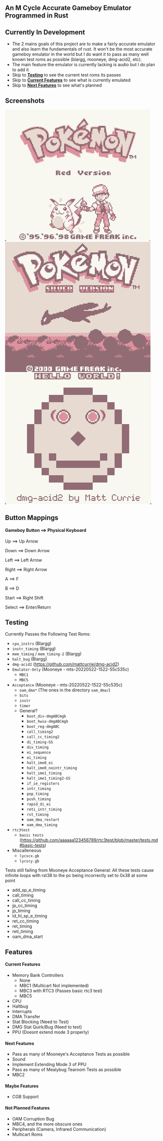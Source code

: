 ## **An M Cycle Accurate Gameboy Emulator Programmed in Rust**

## Currently In Development
 - The 2 mains goals of this project are to make a fairly accurate emulator and also learn the fundamentals of rust. It won't be the most accurate gameboy emulator in the world but I do want it to pass as many well known test roms as possible (blargg, mooneye, dmg-acid2, etc).
 - The main feature the emulator is currently lacking is audio but I do plan to add it
 - Skip to [**Testing**](Testing) to see the current test roms its passes
 - Skip to [**Current Features**](Current-Features) to see what is currently emulated
 - Skip to [**Next Features**](Next-Features) to see what's planned

## **Screenshots**
![](./screenshots/pokemon-red-screen.jpg)
![](./screenshots/pokemon-silver-screen.jpg)
![](./screenshots/dmg-acid2.jpg)

## **Button Mappings**
#### **Gameboy Button ==> Physical Keyboard**

Up ==> Up Arrow

Down ==> Down Arrow

Left ==> Left Arrow

Right ==> Right Arrow

A ==> F

B ==> D

Start ==> Right Shift

Select ==> Enter/Return

## **Testing**
Currently Passes the Following Test Roms:
 - `cpu_instrs` (Blargg)
 - `instr_timing` (Blargg)
 - `mem_timing` / `mem_timing-2` (Blargg) 
 - `halt_bug` (Blargg)
 - `dmg-acid2` (https://github.com/mattcurrie/dmg-acid2)
 - `Emulator-Only` (Mooneye - mts-20220522-1522-55c535c)
    - `MBC1`
    - `MBC5`
 - `Acceptance` (Mooneye - mts-20220522-1522-55c535c)
    - `oam_dma*` (The ones in the directory `oam_dma/`)
    - `bits`
    - `instr`
    - `timer`
    - General?
         - `boot_div-dmgABCmgb`
         - `boot_hwio-dmgABCmgb`
         - `boot_reg-dmgABC`
         - `call_timing2`
         - `call_cc_timing2`
         - `di_timing-GS`
         - `div_timing`
         - `ei_sequence`
         - `ei_timing`
         - `halt_ime0_ei`
         - `halt_ime0_nointr_timing`
         - `halt_ime1_timing`
         - `halt_ime1_timing2-GS`
         - `if_ie_registers`
         - `intr_timing`
         - `pop_timing`
         - `push_timing`
         - `rapid_di_ei`
         - `reti_intr_timing`
         - `rst_timing`
         - `oam_dma_restart`
         - `oam_dma_timing`
 - `rtc3test`
    - `basic tests` (https://github.com/aaaaaa123456789/rtc3test/blob/master/tests.md#basic-tests)
 - Miscalleneous
    - `lycscx.gb`
    - `lycscy.gb`

Tests still failing from Mooneye Acceptance General:
All these tests cause infinite loops with rst38 to the pc being incorrectly set to 0x38 at some point
 - add_sp_e_timing
 - call_timing
 - call_cc_timing
 - jp_cc_timing
 - jp_timing
 - ld_hl_sp_e_timing
 - ret_cc_timing
 - ret_timing
 - reti_timing
 - oam_dma_start

## **Features**

#### **Current Features**
 - Memory Bank Controllers
   - None
   - MBC1 (Multicart Not implemented)
   - MBC3 with RTC3 (Passes basic rtc3 test)
   - MBC5
 - CPU
 - Haltbug
 - Interrupts
 - DMA Transfer
 - Stat Blocking (Need to Test)
 - DMG Stat Quirk/Bug (Need to test)
 - PPU (Doesnt extend mode 3 properly)

#### **Next Features**
 - Pass as many of Mooneye's Acceptance Tests as possible
 - Sound
 - Implement Extending Mode 3 of PPU
 - Pass as many of Mealybug Tearoom Tests as possible
 - MBC2

#### **Maybe Features**
 - CGB Support

#### **Not Planned Features**
 - OAM Corruption Bug
 - MBC4, and the more obscure ones
 - Peripherals (Camera, Infrared Communication)
 - Multicart Roms